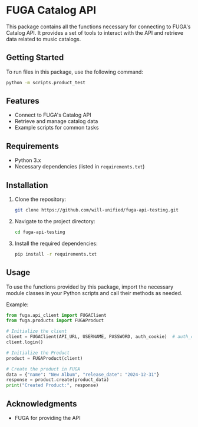 # FUGA Catalog API

This package contains all the functions necessary for connecting to FUGA's Catalog API. It provides a set of tools to interact with the API and retrieve data related to music catalogs.

## Getting Started

To run files in this package, use the following command:

```zsh
python -m scripts.product_test
```

## Features

- Connect to FUGA's Catalog API
- Retrieve and manage catalog data
- Example scripts for common tasks

## Requirements

- Python 3.x
- Necessary dependencies (listed in `requirements.txt`)

## Installation

1. Clone the repository:
   ```zsh
   git clone https://github.com/will-unified/fuga-api-testing.git
   ```
2. Navigate to the project directory:
   ```zsh
   cd fuga-api-testing
   ```
3. Install the required dependencies:
   ```zsh
   pip install -r requirements.txt
   ```

## Usage

To use the functions provided by this package, import the necessary module classes in your Python scripts and call their methods as needed.

Example:

```python
from fuga.api_client import FUGAClient
from fuga.products import FUGAProduct

# Initialize the client
client = FUGAClient(API_URL, USERNAME, PASSWORD, auth_cookie)  # auth_cookie is optional
client.login()

# Initialize the Product
product = FUGAProduct(client)

# Create the product in FUGA
data = {"name": "New Album", "release_date": "2024-12-31"}
response = product.create(product_data)
print("Created Product:", response)
```

## Acknowledgments

- FUGA for providing the API
